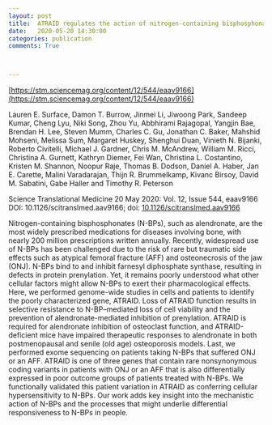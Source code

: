 ```yaml
---
layout: post
title:  ATRAID regulates the action of nitrogen-containing bisphosphonates on bone [Science Translational Medicine].
date:   2020-05-20 14:30:00
categories: publication
comments: True



---
```


[https://stm.sciencemag.org/content/12/544/eaav9166](https://stm.sciencemag.org/content/12/544/eaav9166)

Lauren E. Surface, Damon T. Burrow, Jinmei Li, Jiwoong Park, Sandeep Kumar, Cheng Lyu, Niki Song, Zhou Yu, Abbhirami Rajagopal, Yangjin Bae, Brendan H. Lee, Steven Mumm, Charles C. Gu, Jonathan C. Baker, Mahshid Mohseni, Melissa Sum, Margaret Huskey, Shenghui Duan, Vinieth N. Bijanki, Roberto Civitelli, Michael J. Gardner, Chris M. McAndrew, William M. Ricci, Christina A. Gurnett, Kathryn Diemer, Fei Wan, Christina L. Costantino, Kristen M. Shannon, Noopur Raje, Thomas B. Dodson, Daniel A. Haber, Jan E. Carette, Malini Varadarajan, Thijn R. Brummelkamp, Kivanc Birsoy, David M. Sabatini, Gabe Haller and Timothy R. Peterson



Science Translational Medicine  20 May 2020:
Vol. 12, Issue 544, eaav9166
DOI: 10.1126/scitranslmed.aav9166; doi: [10.1126/scitranslmed.aav9166](10.1126/scitranslmed.aav9166)


Nitrogen-containing bisphosphonates (N-BPs), such as alendronate, are the most widely prescribed medications for diseases involving bone, with nearly 200 million prescriptions written annually. Recently, widespread use of N-BPs has been challenged due to the risk of rare but traumatic side effects such as atypical femoral fracture (AFF) and osteonecrosis of the jaw (ONJ). N-BPs bind to and inhibit farnesyl diphosphate synthase, resulting in defects in protein prenylation. Yet, it remains poorly understood what other cellular factors might allow N-BPs to exert their pharmacological effects. Here, we performed genome-wide studies in cells and patients to identify the poorly characterized gene, ATRAID. Loss of ATRAID function results in selective resistance to N-BP–mediated loss of cell viability and the prevention of alendronate-mediated inhibition of prenylation. ATRAID is required for alendronate inhibition of osteoclast function, and ATRAID-deficient mice have impaired therapeutic responses to alendronate in both postmenopausal and senile (old age) osteoporosis models. Last, we performed exome sequencing on patients taking N-BPs that suffered ONJ or an AFF. ATRAID is one of three genes that contain rare nonsynonymous coding variants in patients with ONJ or an AFF that is also differentially expressed in poor outcome groups of patients treated with N-BPs. We functionally validated this patient variation in ATRAID as conferring cellular hypersensitivity to N-BPs. Our work adds key insight into the mechanistic action of N-BPs and the processes that might underlie differential responsiveness to N-BPs in people.




